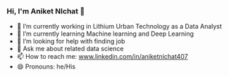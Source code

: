### Hi, I'm Aniket NIchat 👋



- 🔭 I’m currently working in Lithium Urban Technology as a Data Analyst
- 🌱 I’m currently learning Machine learning and Deep Learning
- 🤔 I’m looking for help with finding job
- 💬 Ask me about related data science
- 📫 How to reach me: www.linkedin.com/in/aniketnichat407
- 😄 Pronouns: he/His
